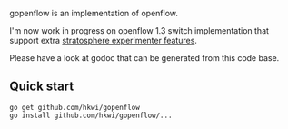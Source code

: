 gopenflow is an implementation of openflow.

I'm now work in progress on openflow 1.3 switch implementation that support extra [stratosphere experimenter features](../../blob/master/ofp4_str_exp.md).

Please have a look at godoc that can be generated from this code base.

Quick start
-----------
```
go get github.com/hkwi/gopenflow
go install github.com/hkwi/gopenflow/...
```
